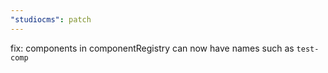 ```yaml
---
"studiocms": patch
---
```


fix: components in componentRegistry can now have names such as `test-comp`
